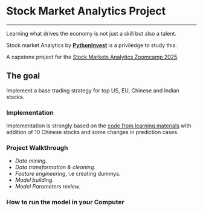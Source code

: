 # Stock Market Analytics Project
---
Learning what drives the economy is not just a skill but also a talent.

Stock market Analytics by [**PythonInvest**](https://pythoninvest.com/) is a priviledge to study this.

A capstone project for the [Stock Markets Analytics Zoomcamp 2025](https://courses.datatalks.club/sma-zoomcamp-2025/).

## The goal
Implement a base trading strategy for top US, EU, Chinese and Indian stocks.
### Implementation

Implementation is strongly based on the [code from learning materials](https://github.com/DataTalksClub/stock-markets-analytics-zoomcamp/tree/main) 
with addition of 10 Chinese stocks and some changes in prediction cases. 

### Project Walkthrough
- *Data mining.*
- *Data transformation & cleaning.*
- *Feature engineering*, i.e creating dummys.
- *Model building.*
- *Model Parameters review.*

### How to run the model in your Computer

